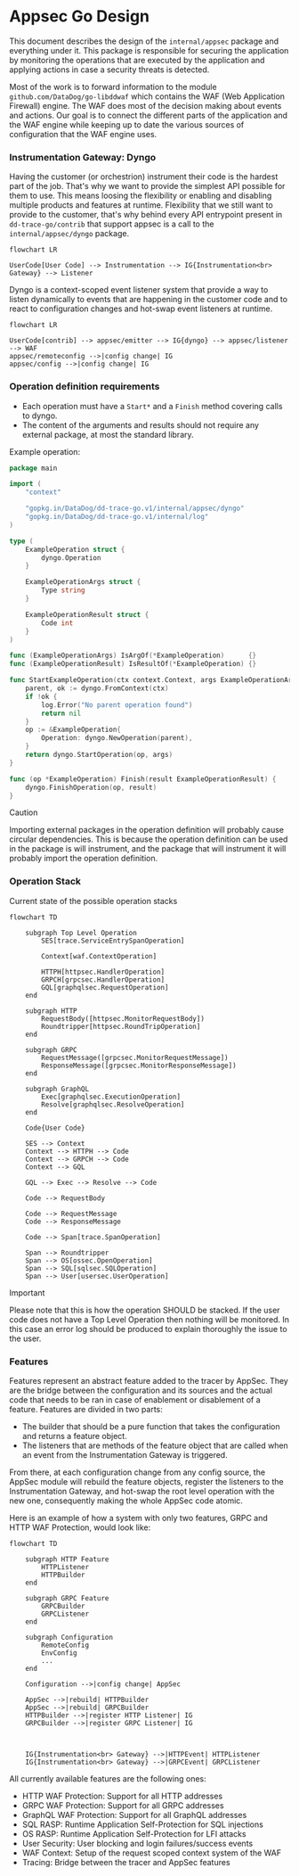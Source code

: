# Appsec Go Design

This document describes the design of the `internal/appsec` package and everything under it. This package is responsible
for securing the application by monitoring the operations that are executed by the application and applying actions in
case a security threats is detected.

Most of the work is to forward information to the module `github.com/DataDog/go-libddwaf` which contains the WAF
(Web Application Firewall) engine. The WAF does most of the decision making about events and actions. Our goal is to
connect the different parts of the application and the WAF engine while keeping up to date the various sources of
configuration that the WAF engine uses.

### Instrumentation Gateway: Dyngo

Having the customer (or orchestrion) instrument their code is the hardest part of the job. That's why we want to provide
the simplest API possible for them to use. This means loosing the flexibility or enabling and disabling multiple
products and features at runtime. Flexibility that we still want to provide to the customer, that's why behind every
API entrypoint present in `dd-trace-go/contrib` that support appsec is a call to the `internal/appsec/dyngo` package.

```mermaid
flowchart LR

UserCode[User Code] --> Instrumentation --> IG{Instrumentation<br> Gateway} --> Listener
```

Dyngo is a context-scoped event listener system that provide a way to listen dynamically to events that are happening in
the customer code and to react to configuration changes and hot-swap event listeners at runtime.

```mermaid
flowchart LR

UserCode[contrib] --> appsec/emitter --> IG{dyngo} --> appsec/listener --> WAF
appsec/remoteconfig -->|config change| IG
appsec/config -->|config change| IG
```

### Operation definition requirements

* Each operation must have a `Start*` and a `Finish` method covering calls to dyngo.
* The content of the arguments and results should not require any external package, at most the standard library.

Example operation:

```go
package main

import (
	"context"

	"gopkg.in/DataDog/dd-trace-go.v1/internal/appsec/dyngo"
	"gopkg.in/DataDog/dd-trace-go.v1/internal/log"
)

type (
	ExampleOperation struct {
		dyngo.Operation
	}

	ExampleOperationArgs struct {
		Type string
	}

	ExampleOperationResult struct {
		Code int
	}
)

func (ExampleOperationArgs) IsArgOf(*ExampleOperation)      {}
func (ExampleOperationResult) IsResultOf(*ExampleOperation) {}

func StartExampleOperation(ctx context.Context, args ExampleOperationArgs) *ExampleOperation {
	parent, ok := dyngo.FromContext(ctx)
	if !ok {
		log.Error("No parent operation found")
		return nil
	}
	op := &ExampleOperation{
		Operation: dyngo.NewOperation(parent),
	}
	return dyngo.StartOperation(op, args)
}

func (op *ExampleOperation) Finish(result ExampleOperationResult) {
	dyngo.FinishOperation(op, result)
}
```

> [!CAUTION]
> Importing external packages in the operation definition will probably cause circular dependencies. This is because
> the operation definition can be used in the package is will instrument, and the package that will instrument it will
> probably import the operation definition.

### Operation Stack

Current state of the possible operation stacks

```mermaid
flowchart TD

    subgraph Top Level Operation
        SES[trace.ServiceEntrySpanOperation]

        Context[waf.ContextOperation]

        HTTPH[httpsec.HandlerOperation]
        GRPCH[grpcsec.HandlerOperation]
        GQL[graphqlsec.RequestOperation]
    end

    subgraph HTTP
        RequestBody([httpsec.MonitorRequestBody])
        Roundtripper[httpsec.RoundTripOperation]
    end

    subgraph GRPC
        RequestMessage([grpcsec.MonitorRequestMessage])
        ResponseMessage([grpcsec.MonitorResponseMessage])
    end

    subgraph GraphQL
        Exec[graphqlsec.ExecutionOperation]
        Resolve[graphqlsec.ResolveOperation]
    end

    Code{User Code}

    SES --> Context
    Context --> HTTPH --> Code
    Context --> GRPCH --> Code
    Context --> GQL

    GQL --> Exec --> Resolve --> Code

    Code --> RequestBody

    Code --> RequestMessage
    Code --> ResponseMessage

    Code --> Span[trace.SpanOperation]

    Span --> Roundtripper
    Span --> OS[ossec.OpenOperation]
    Span --> SQL[sqlsec.SQLOperation]
    Span --> User[usersec.UserOperation]
```

> [!IMPORTANT]
> Please note that this is how the operation SHOULD be stacked. If the user code does not have a Top Level Operation
> then nothing will be monitored. In this case an error log should be produced to explain thoroughly the issue to
> the user.

### Features

Features represent an abstract feature added to the tracer by AppSec. They are the bridge between the configuration and
its sources
and the actual code that needs to be ran in case of enablement or disablement of a feature. Features are divided in two
parts:

- The builder that should be a pure function that takes the configuration and returns a feature object.
- The listeners that are methods of the feature object that are called when an event from the Instrumentation Gateway is
  triggered.

From there, at each configuration change from any config source, the AppSec module will rebuild the feature objects,
register the listeners to the Instrumentation Gateway, and hot-swap the root level operation with the new one,
consequently making the whole AppSec code atomic.

Here is an example of how a system with only two features, GRPC and HTTP WAF Protection, would look like:

```mermaid
flowchart TD

    subgraph HTTP Feature
        HTTPListener
        HTTPBuilder
    end

    subgraph GRPC Feature
        GRPCBuilder
        GRPCListener
    end

    subgraph Configuration
        RemoteConfig
        EnvConfig
        ...
    end

    Configuration -->|config change| AppSec

    AppSec -->|rebuild| HTTPBuilder
    AppSec -->|rebuild| GRPCBuilder
    HTTPBuilder -->|register HTTP Listener| IG
    GRPCBuilder -->|register GRPC Listener| IG



    IG{Instrumentation<br> Gateway} -->|HTTPEvent| HTTPListener
    IG{Instrumentation<br> Gateway} -->|GRPCEvent| GRPCListener
```

All currently available features are the following ones:

- HTTP WAF Protection: Support for all HTTP addresses
- GRPC WAF Protection: Support for all GRPC addresses
- GraphQL WAF Protection: Support for all GraphQL addresses
- SQL RASP: Runtime Application Self-Protection for SQL injections
- OS RASP: Runtime Application Self-Protection for LFI attacks
- User Security: User blocking and login failures/success events
- WAF Context: Setup of the request scoped context system of the WAF
- Tracing: Bridge between the tracer and AppSec features

